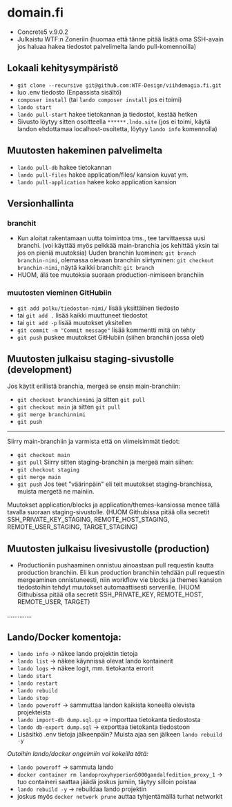 # domain.fi
- Concrete5 v.9.0.2
- Julkaistu WTF:n Zoneriin (huomaa että tänne pitää lisätä oma SSH-avain jos haluaa hakea tiedostot palvelimelta lando pull-komennoilla)

## Lokaali kehitysympäristö
- `git clone --recursive git@github.com:WTF-Design/viihdemagia.fi.git`
- luo .env tiedosto (Enpassista sisältö)
- `composer install` (tai `lando composer install` jos ei toimi)
- `lando start`
- `lando pull-start` hakee tietokannan ja tiedostot, kestää hetken
- Sivusto löytyy sitten osoitteella `******.lndo.site` (jos ei toimi, käytä landon ehdottamaa localhost-osoitetta, löytyy `lando info` komennolla)

## Muutosten hakeminen palvelimelta
- `lando pull-db` hakee tietokannan
- `lando pull-files` hakee application/files/ kansion kuvat ym.
- `lando pull-application` hakee koko application kansion

## Versionhallinta
### branchit
- Kun aloitat rakentamaan uutta toimintoa tms., tee tarvittaessa uusi branchi. (voi käyttää myös pelkkää main-branchia jos kehittää yksin tai jos on pieniä muutoksia) Uuden branchin luominen: `git branch branchin-nimi`, olemassa olevaan branchiin siirtyminen: `git checkout branchin-nimi`, näytä kaikki branchit: `git branch`
- HUOM, älä tee muutoksia suoraan production-nimiseen branchiin
### muutosten vieminen GitHubiin
- `git add polku/tiedoston-nimi/` lisää yksittäinen tiedosto
- tai `git add .` lisää kaikki muuttuneet tiedostot
- tai `git add -p` lisää muutokset yksitellen
- `git commit -m "Commit message"` lisää kommentti mitä on tehty
- `git push` puskee muutokset GitHubiin (siihen branchiin jossa olet)

## Muutosten julkaisu staging-sivustolle (development)
Jos käytit erillistä branchia, mergeä se ensin main-branchiin:
  - `git checkout branchinnimi` ja sitten `git pull`
  - `git checkout main` ja sitten `git pull`
  - `git merge branchinnimi`
  - `git push`
---
Siirry main-branchiin ja varmista että on viimeisimmät tiedot:
- `git checkout main`
- `git pull`
Siirry sitten staging-branchiin ja mergeä main siihen:
- `git checkout staging`
- `git merge main`
- `git push`
Jos teet "väärinpäin" eli teit muutokset staging-branchissa, muista mergetä ne mainiin.

Muutokset application/blocks ja application/themes-kansiossa menee tällä tavalla suoraan staging-sivustolle.
(HUOM Githubissa pitää olla secretit SSH_PRIVATE_KEY_STAGING, REMOTE_HOST_STAGING, REMOTE_USER_STAGING, TARGET_STAGING)

## Muutosten julkaisu livesivustolle (production)
- Productioniin pushaaminen onnistuu ainoastaan pull requestin kautta production branchiin. Eli kun production branchiin tehdään pull requestin mergeaminen onnistuneesti, niin workflow vie blocks ja themes kansion tiedostoihin tehdyt muutokset automaattisesti serverille.
(HUOM Githubissa pitää olla secretit SSH_PRIVATE_KEY, REMOTE_HOST, REMOTE_USER, TARGET)

..............

## Lando/Docker komentoja:
- `lando info` -> näkee lando projektin tietoja
- `lando list` -> näkee käynnissä olevat lando kontainerit
- `lando logs` -> näkee logit, mm. tietokanta errorit
- `lando start`
- `lando restart`
- `lando rebuild`
- `lando stop`
- `lando poweroff` -> sammuttaa landon kaikista koneella olevista projekteista
- `lando import-db dump.sql.gz` -> importtaa tietokanta tiedostosta
- `lando db-export dump.sql` -> exporttaa tietokanta tiedostoon
- Lisäsitkö .env tietoja jälkeenpäin? Muista ajaa sen jälkeen `lando rebuild -y`

*Outoihin lando/docker ongelmiin voi kokeilla tätä:*
- `lando poweroff` -> sammuta lando
- `docker container rm landoproxyhyperion5000gandalfedition_proxy_1` -> tuo containeri saattaa jäädä joskus jumiin, täytyy silloin poistaa
- `lando rebuild -y` -> rebuildaa lando projektin
- joskus myös `docker network prune` auttaa tyhjentämällä turhat networkit